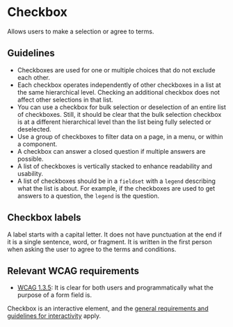 <!-- @license CC0-1.0 -->

# Checkbox

Allows users to make a selection or agree to terms.

## Guidelines

- Checkboxes are used for one or multiple choices that do not exclude each other.
- Each checkbox operates independently of other checkboxes in a list at the same hierarchical level.
  Checking an additional checkbox does not affect other selections in that list.
- You can use a checkbox for bulk selection or deselection of an entire list of checkboxes.
  Still, it should be clear that the bulk selection checkbox is at a different hierarchical level than the list being fully selected or deselected.
- Use a group of checkboxes to filter data on a page, in a menu, or within a component.
- A checkbox can answer a closed question if multiple answers are possible.
- A list of checkboxes is vertically stacked to enhance readability and usability.
- A list of checkboxes should be in a `fieldset` with a `legend` describing what the list is about.
  For example, if the checkboxes are used to get answers to a question, the `legend` is the question.

## Checkbox labels

A label starts with a capital letter.
It does not have punctuation at the end if it is a single sentence, word, or fragment.
It is written in the first person when asking the user to agree to the terms and conditions.

## Relevant WCAG requirements

- [WCAG 1.3.5](https://www.w3.org/WAI/WCAG21/Understanding/identify-input-purpose.html): It is clear for both users and programmatically what the purpose of a form field is.

Checkbox is an interactive element, and the [general requirements and guidelines for interactivity](/docs/docs-developer-guide-interactivity--docs) apply.
